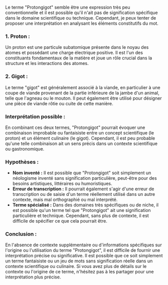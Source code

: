 Le terme "Protongigot" semble être une expression très peu conventionnelle et il est possible qu'il n'ait pas de signification spécifique dans le domaine scientifique ou technique. Cependant, je peux tenter de proposer une interprétation en analysant les éléments constitutifs du mot.

### 1. Proton :
Un proton est une particule subatomique présente dans le noyau des atomes et possédant une charge électrique positive. Il est l'un des constituants fondamentaux de la matière et joue un rôle crucial dans la structure et les interactions des atomes.

### 2. Gigot :
Le terme "gigot" est généralement associé à la viande, en particulier à une coupe de viande provenant de la partie inférieure de la jambe d'un animal, telle que l'agneau ou le mouton. Il peut également être utilisé pour désigner une pièce de viande rôtie ou cuite de cette manière.

### Interprétation possible :
En combinant ces deux termes, "Protongigot" pourrait évoquer une combinaison improbable ou fantaisiste entre un concept scientifique (le proton) et un élément culinaire (le gigot). Cependant, il est peu probable qu'une telle combinaison ait un sens précis dans un contexte scientifique ou gastronomique.

### Hypothèses :
- **Nom inventé :** Il est possible que "Protongigot" soit simplement un néologisme inventé sans signification particulière, peut-être pour des besoins artistiques, littéraires ou humoristiques.
- **Erreur de transcription :** Il pourrait également s'agir d'une erreur de transcription ou de saisie d'un terme réellement utilisé dans un autre contexte, mais mal orthographié ou mal interprété.
- **Terme spécialisé :** Dans des domaines très spécifiques ou de niche, il est possible qu'un terme tel que "Protongigot" ait une signification particulière et technique. Cependant, sans plus de contexte, il est difficile de spécifier ce que cela pourrait être.

### Conclusion :
En l'absence de contexte supplémentaire ou d'informations spécifiques sur l'origine ou l'utilisation du terme "Protongigot", il est difficile de fournir une interprétation précise ou significative. Il est possible que ce soit simplement un terme fantaisiste ou un jeu de mots sans signification réelle dans un contexte scientifique ou culinaire. Si vous avez plus de détails sur le contexte ou l'origine de ce terme, n'hésitez pas à les partager pour une interprétation plus précise.